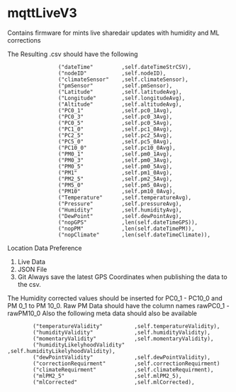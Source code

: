 # mqttLiveV3
Contains firmware for mints live sharedair updates with humidity and ML corrections


The Resulting .csv should have the following 
```
                ("dateTime"         ,self.dateTimeStrCSV),
                ("nodeID"           ,self.nodeID),
                ("climateSensor"    ,self.climateSensor),
                ("pmSensor"         ,self.pmSensor),                                
                ("Latitude"         ,self.latitudeAvg),                
                ("Longitude"        ,self.longitudeAvg),
                ("Altitude"         ,self.altitudeAvg),    
                ("PC0_1"            ,self.pc0_1Avg),
                ("PC0_3"            ,self.pc0_3Avg),
                ("PC0_5"            ,self.pc0_5Avg),
                ("PC1_0"            ,self.pc1_0Avg),
                ("PC2_5"            ,self.pc2_5Avg),
                ("PC5_0"            ,self.pc5_0Avg),
                ("PC10_0"           ,self.pc10_0Avg),
                ("PM0_1"            ,self.pm0_1Avg),
                ("PM0_3"            ,self.pm0_3Avg),
                ("PM0_5"            ,self.pm0_5Avg),
                ("PM1"              ,self.pm1_0Avg),
                ("PM2_5"            ,self.pm2_5Avg),
                ("PM5_0"            ,self.pm5_0Avg),
                ("PM10"             ,self.pm10_0Avg),
                ("Temperature"      ,self.temperatureAvg),
                ("Pressure"         ,self.pressureAvg),
                ("Humidity"         ,self.humidityAvg),
                ("DewPoint"         ,self.dewPointAvg),
                ("nopGPS"           ,len(self.dateTimeGPS)),
                ("nopPM"            ,len(self.dateTimePM)),
                ("nopClimate"       ,len(self.dateTimeClimate)),
```
Location Data 
  Preference 
  1) Live Data
  2) JSON File
  3) Git 
Always save the latest GPS Coordinates when publishing the data to the csv.

The Humidity corrected values should be inserted for PC0_1 - PC10_0 and PM 0_1 to PM 10_0.
Raw PM Data should have the column names rawPC0_1 - rawPM10_0
Also the following meta data should also be available 
      
            ("temperatureValidity"          ,self.temperatureValidity), 
            ("humidityValidity"             ,self.humidityValidity),
            ("momentaryValidity"            ,self.momentaryValidity),
            ("humidityLikelyhoodValidity"   ,self.humidityLikelyhoodValidity),
            ("dewPointValidity"             ,self.dewPointValidity),
            ("correctionRequirment"         ,self.correctionRequirment)
            ("climateRequirment"            ,self.climateRequirment),
            ("mlPM2_5"                      ,self.mlPM2_5),
            ("mlCorrected"                  ,self.mlCorrected),
      
